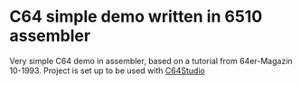 # C64 simple demo written in 6510 assembler
Very simple C64 demo in assembler, based on a tutorial from 64er-Magazin 10-1993.
Project is set up to be used with [C64Studio](https://github.com/GeorgRottensteiner/C64Studio) 
